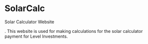 SolarCalc
=========

Solar Calculator Website

. This website is used for making calculations for the solar calculator payment for Level Investments.
